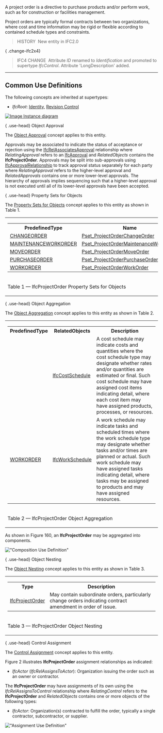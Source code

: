 A project order is a directive to purchase products and/or perform work, such as for construction or facilities management.

Project orders are typically formal contracts between two organizations, where cost and time information may be rigid or flexible according to contained schedule types and constraints.

> HISTORY&nbsp; New entity in IFC2.0

{ .change-ifc2x4}
> IFC4 CHANGE&nbsp; Attribute _ID_ renamed to _Identification_ and promoted to supertype _IfcControl_. Attribute 'LongDescription' added.

___
## Common Use Definitions
The following concepts are inherited at supertypes:

* _IfcRoot_: [Identity](../../templates/identity.htm), [Revision Control](../../templates/revision-control.htm)

[![Image](../../../img/diagram.png)&nbsp;Instance diagram](../../../annex/annex-d/common-use-definitions/ifcprojectorder.htm)

{ .use-head}
Object Approval

The [Object Approval](../../templates/object-approval.htm) concept applies to this entity.

Approvals may be associated to indicate the status of acceptance or rejection using the [IfcRelAssociatesApproval](../../ifccontrolextension/lexical/ifcrelassociatesapproval.htm) relationship where _RelatingApproval_ refers to an [IfcApproval](../../ifcapprovalresource/lexical/ifcapproval.htm) and _RelatedObjects_ contains the **IfcProjectOrder**. Approvals may be split into sub-approvals using [IfcApprovalRelationship](../../ifcapprovalresource/lexical/ifcapprovalrelationship.htm) to track approval status separately for each party where _RelatingApproval_ refers to the higher-level approval and _RelatedApprovals_ contains one or more lower-level approvals. The hierarchy of approvals implies sequencing such that a higher-level approval is not executed until all of its lower-level approvals have been accepted.

  
  
{ .use-head}
Property Sets for Objects

The [Property Sets for Objects](../../templates/property-sets-for-objects.htm) concept applies to this entity as shown in Table 1.

<table>
<tr><td>
<table class="gridtable">
<tr><th><b>PredefinedType</b></th><th><b>Name</b></th></tr>
<tr><td><a href="../../ifcsharedmgmtelements/lexical/ifcprojectordertypeenum.htm">CHANGEORDER</a></td><td><a href="../../psd/ifcsharedmgmtelements/Pset_ProjectOrderChangeOrder.xml">Pset_ProjectOrderChangeOrder</a></td></tr>
<tr><td><a href="../../ifcsharedmgmtelements/lexical/ifcprojectordertypeenum.htm">MAINTENANCEWORKORDER</a></td><td><a href="../../psd/ifcsharedmgmtelements/Pset_ProjectOrderMaintenanceWorkOrder.xml">Pset_ProjectOrderMaintenanceWorkOrder</a></td></tr>
<tr><td><a href="../../ifcsharedmgmtelements/lexical/ifcprojectordertypeenum.htm">MOVEORDER</a></td><td><a href="../../psd/ifcsharedmgmtelements/Pset_ProjectOrderMoveOrder.xml">Pset_ProjectOrderMoveOrder</a></td></tr>
<tr><td><a href="../../ifcsharedmgmtelements/lexical/ifcprojectordertypeenum.htm">PURCHASEORDER</a></td><td><a href="../../psd/ifcsharedmgmtelements/Pset_ProjectOrderPurchaseOrder.xml">Pset_ProjectOrderPurchaseOrder</a></td></tr>
<tr><td><a href="../../ifcsharedmgmtelements/lexical/ifcprojectordertypeenum.htm">WORKORDER</a></td><td><a href="../../psd/ifcsharedmgmtelements/Pset_ProjectOrderWorkOrder.xml">Pset_ProjectOrderWorkOrder</a></td></tr>
</table>
</td></tr>
<tr><td><p class="table">Table 1 &mdash; IfcProjectOrder Property Sets for Objects</p></td></tr></table>

  
  
{ .use-head}
Object Aggregation

The [Object Aggregation](../../templates/object-aggregation.htm) concept applies to this entity as shown in Table 2.

<table>
<tr><td>
<table class="gridtable">
<tr><th><b>PredefinedType</b></th><th><b>RelatedObjects</b></th><th><b>Description</b></th></tr>
<tr><td>&nbsp;</td><td><a href="../../ifcsharedmgmtelements/lexical/ifccostschedule.htm">IfcCostSchedule</a></td><td> A cost schedule may indicate costs and quantities where the cost schedule type may designate whether rates and/or quantities are estimated or final.  Such cost schedule may have assigned cost items indicating detail, where each cost item may have assigned products, processes, or resources.</td></tr>
<tr><td><a href="../../ifcsharedmgmtelements/lexical/ifcprojectordertypeenum.htm">WORKORDER</a></td><td><a href="../../ifcprocessextension/lexical/ifcworkschedule.htm">IfcWorkSchedule</a></td><td>A work schedule may indicate tasks and scheduled times where the work schedule type may designate whether tasks and/or times are planned or actual.  Such work schedule may have assigned tasks indicating detail, where tasks may be assigned to products and may have assigned resources.</td></tr>
</table>
</td></tr>
<tr><td><p class="table">Table 2 &mdash; IfcProjectOrder Object Aggregation</p></td></tr></table>

As shown in Figure 160, an **IfcProjectOrder** may be aggregated into components.

!["Composition Use Definition"](../../../figures/IfcProjectOrder-Composition.png "Figure 1 &mdash; Project order composition")

  
  
{ .use-head}
Object Nesting

The [Object Nesting](../../templates/object-nesting.htm) concept applies to this entity as shown in Table 3.

<table>
<tr><td>
<table class="gridtable">
<tr><th><b>Type</b></th><th><b>Description</b></th></tr>
<tr><td><a href="../../ifcsharedmgmtelements/lexical/ifcprojectorder.htm">IfcProjectOrder</a></td><td>May contain subordinate orders, particularly change orders indicating contract amendment in order of issue.</td></tr>
</table>
</td></tr>
<tr><td><p class="table">Table 3 &mdash; IfcProjectOrder Object Nesting</p></td></tr></table>

  
  
{ .use-head}
Control Assignment

The [Control Assignment](../../templates/control-assignment.htm) concept applies to this entity.

Figure 2 illustrates **IfcProjectOrder** assignment relationships as indicated:

* _IfcActor_ (_IfcRelAssignsToActor_): Organization issuing the order such as an owner or contractor.

The **IfcProjectOrder** may have assignments of its own using the _IfcRelAssignsToControl_ relationship where _RelatingControl_ refers to the **IfcProjectOrder** and _RelatedObjects_ contains one or more objects of the following types:

* _IfcActor_: Organization(s) contracted to fulfill the order, typically a single contractor, subcontractor, or supplier. 

!["Assignment Use Definition"](../../../figures/IfcProjectOrder-Assignment.png "Figure 2 &mdash; Project order assignment")